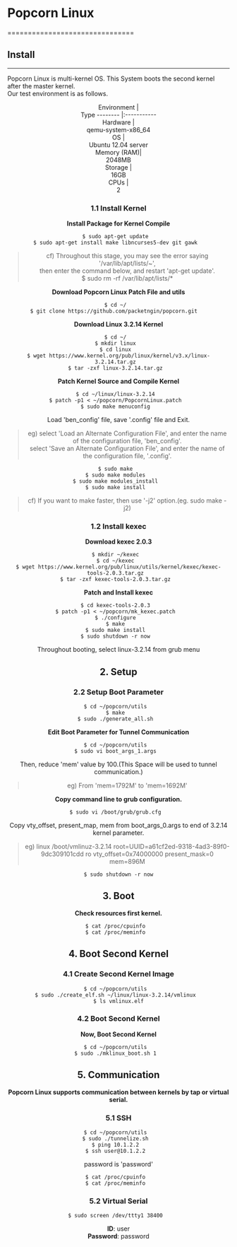 # <b> Popcorn Linux</b>
===============================
## <b> Install</b>
---------------------------------
Popcorn Linux is multi-kernel OS. This System boots the second kernel after the master kernel.  
Our test environment is as follows.  

<Center>Environment | <Center>Type
-------- |:-----------
<center>Hardware | <center>qemu-system-x86_64
<center>OS | <center>Ubuntu 12.04 server
<center>Memory (RAM)| <center>2048MB
<center>Storage | <center>16GB
<center>CPUs | <center>2


### 1.1 Install Kernel
**Install Package for Kernel Compile**    
~~~~
$ sudo apt-get update  
$ sudo apt-get install make libncurses5-dev git gawk  
~~~~
> cf) Throughout this stage, you may see the error saying '/var/lib/apt/lists/~',  
> then enter the command below, and restart 'apt-get update'.  
> $ sudo rm -rf /var/lib/apt/lists/*  

**Download Popcorn Linux Patch File and utils**  
~~~~
$ cd ~/  
$ git clone https://github.com/packetngin/popcorn.git   
~~~~

**Download Linux 3.2.14 Kernel**  
~~~~
$ cd ~/  
$ mkdir linux  
$ cd linux  
$ wget https://www.kernel.org/pub/linux/kernel/v3.x/linux-3.2.14.tar.gz  
$ tar -zxf linux-3.2.14.tar.gz  
~~~~

**Patch Kernel Source and Compile Kernel**  
~~~~
$ cd ~/linux/linux-3.2.14  
$ patch -p1 < ~/popcorn/PopcornLinux.patch  
$ sudo make menuconfig  
~~~~
Load 'ben_config' file, save '.config' file and Exit.  
> eg) select 'Load an Alternate Configuration File', and enter the name of the configuration file, 'ben_config'.  
> select 'Save an Alternate Configuration File', and enter the name of the configuration file, '.config'.  

~~~~
$ sudo make  
$ sudo make modules  
$ sudo make modules_install  
$ sudo make install  
~~~~

> cf) If you want to make faster, then use '-j2' option.(eg. sudo make -j2)

### 1.2 Install kexec
**Download kexec 2.0.3**  
~~~~
$ mkdir ~/kexec  
$ cd ~/kexec  
$ wget https://www.kernel.org/pub/linux/utils/kernel/kexec/kexec-tools-2.0.3.tar.gz  
$ tar -zxf kexec-tools-2.0.3.tar.gz  
~~~~

**Patch and Install kexec**  
~~~~
$ cd kexec-tools-2.0.3  
$ patch -p1 < ~/popcorn/mk_kexec.patch  
$ ./configure  
$ make  
$ sudo make install  
$ sudo shutdown -r now  
~~~~
Throughout booting, select linux-3.2.14 from grub menu  

## 2. Setup
### 2.2 Setup Boot Parameter
~~~~
$ cd ~/popcorn/utils  
$ make  
$ sudo ./generate_all.sh  
~~~~

**Edit Boot Parameter for Tunnel Communication**  
~~~~
$ cd ~/popcorn/utils  
$ sudo vi boot_args_1.args  
~~~~

Then, reduce 'mem' value by 100.(This Space will be used to tunnel communication.)  
>eg) From 'mem=1792M' to 'mem=1692M'  

**Copy command line to grub configuration.**  

~~~~
$ sudo vi /boot/grub/grub.cfg  
~~~~
Copy vty_offset, present_map, mem from boot_args_0.args to end of 3.2.14 kernel parameter.  
>eg) linux /boot/vmlinuz-3.2.14 root=UUID=a61cf2ed-9318-4ad3-89f0-9dc309101cdd ro vty_offset=0x74000000 present_mask=0 mem=896M  

~~~~
$ sudo shutdown -r now
~~~~

## 3. Boot
**Check resources first kernel.**  
~~~~
$ cat /proc/cpuinfo  
$ cat /proc/meminfo  
~~~~

## 4. Boot Second Kernel
### 4.1 Create Second Kernel Image
~~~~
$ cd ~/popcorn/utils  
$ sudo ./create_elf.sh ~/linux/linux-3.2.14/vmlinux  
$ ls vmlinux.elf
~~~~

### 4.2 Boot Second Kernel
**Now, Boot Second Kernel**  
~~~~
$ cd ~/popcorn/utils  
$ sudo ./mklinux_boot.sh 1  
~~~~

## 5. Communication
**Popcorn Linux supports communication between kernels by tap or virtual serial.**  
### 5.1 SSH
~~~~
$ cd ~/popcorn/utils  
$ sudo ./tunnelize.sh  
$ ping 10.1.2.2  
$ ssh user@10.1.2.2  
~~~~
password is 'password'  

~~~~
$ cat /proc/cpuinfo  
$ cat /proc/meminfo  
~~~~

### 5.2 Virtual Serial
~~~~
$ sudo screen /dev/ttty1 38400  
~~~~
**ID**: user  
**Password**: password  
